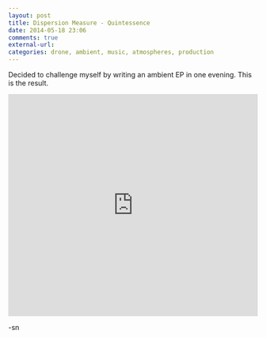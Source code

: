 ```yaml
---
layout: post
title: Dispersion Measure - Quintessence
date: 2014-05-18 23:06
comments: true
external-url:
categories: drone, ambient, music, atmospheres, production
---
```


Decided to challenge myself by writing an ambient EP in one evening.  This is the result.

<iframe width="100%" height="450" scrolling="no" frameborder="no" src="https://w.soundcloud.com/player/?url=https%3A//api.soundcloud.com/playlists/35551889&amp;auto_play=false&amp;hide_related=false&amp;visual=true"></iframe>

-sn
